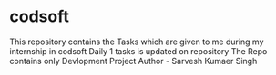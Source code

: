 # codsoft
This repository contains the Tasks which are given to me  during my internship in codsoft
Daily 1 tasks is updated on repository 
The Repo contains only Devlopment Project
Author - Sarvesh Kumaer Singh
